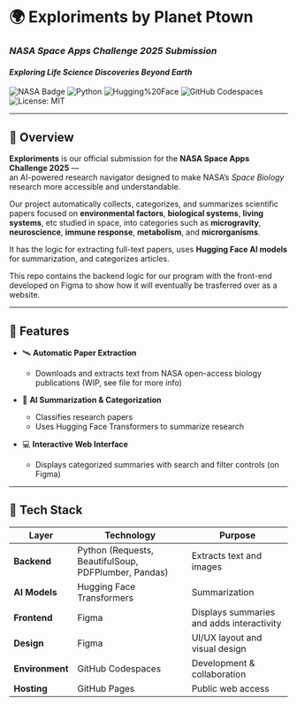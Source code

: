 # 🌍 Exploriments by Planet Ptown  
### *NASA Space Apps Challenge 2025 Submission* 
#### *Exploring Life Science Discoveries Beyond Earth*

![NASA Badge](https://img.shields.io/badge/NASA%20Space%20Apps-2025-blue?style=for-the-badge&logo=nasa)
![Python](https://img.shields.io/badge/Python-3.10%2B-yellow?style=for-the-badge&logo=python)
![Hugging%20Face](https://img.shields.io/badge/AI%20Powered%20by-Hugging%20Face-orange?style=for-the-badge&logo=huggingface)
![GitHub Codespaces](https://img.shields.io/badge/Built%20in-GitHub%20Codespaces-purple?style=for-the-badge&logo=github)
![License: MIT](https://img.shields.io/badge/License-MIT-green?style=for-the-badge)

---

## 🌌 Overview

**Exploriments** is our official submission for the **NASA Space Apps Challenge 2025** —  
an AI-powered research navigator designed to make NASA’s *Space Biology* research more accessible and understandable.  

Our project automatically collects, categorizes, and summarizes scientific papers focused on **environmental factors**, **biological systems**, **living systems**, etc studied in space, into categories such as **microgravity**, **neuroscience**, **immune response**, **metabolism**, and **microrganisms**.  

It has the logic for extracting full-text papers, uses **Hugging Face AI models** for summarization, and categorizes articles. 

This repo contains the backend logic for our program with the front-end developed on Figma to show how it will eventually be trasferred over as a website. 

---

## 🚀 Features

- 🛰️ **Automatic Paper Extraction**  
  - Downloads and extracts text from NASA open-access biology publications (WIP, see file for more info)

- 🧠 **AI Summarization & Categorization**  
  - Classifies research papers 
  - Uses Hugging Face Transformers to summarize research

- 💻 **Interactive Web Interface**  
  - Displays categorized summaries with search and filter controls (on Figma)

---

## 🧩 Tech Stack

| Layer | Technology | Purpose |
|--------|-------------|----------|
| **Backend** | Python (Requests, BeautifulSoup, PDFPlumber, Pandas) | Extracts text and images |
| **AI Models** | Hugging Face Transformers | Summarization |
| **Frontend** | Figma | Displays summaries and adds interactivity |
| **Design** | Figma | UI/UX layout and visual design |
| **Environment** | GitHub Codespaces | Development & collaboration |
| **Hosting** | GitHub Pages | Public web access |

